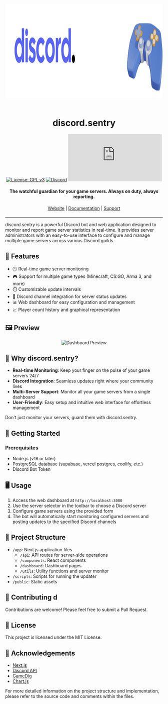 <div align="center">
  <img src="public/goodlogo.png" alt="discord.sentry Logo" width="1000" height="300" style="margin: 20px 0;">

  # discord.sentry

  [![License: GPL v3](https://img.shields.io/badge/License-GPLv3-blue.svg)](https://www.gnu.org/licenses/gpl-3.0)
  [![Discord](https://img.shields.io/discord/1133120424054628352?color=7289DA&logo=discord&logoColor=white)](https://discord.gg/discordsentry)
  [![GitHub stars](https://img.shields.io/github/stars/discord-sentry/discord.s?style=social)](https://github.com/discord-sentry/discord.s/stargazers)

  <p style="margin: 20px 0;">
    <strong>The watchful guardian for your game servers. Always on duty, always reporting.</strong>
  </p>

  <p style="margin: 20px 0;">
    <a href="https://discordsentry.cc">Website</a> | 
    <a href="https://docs.discordsentry.cc">Documentation</a> | 
    <a href="https://discord.gg/discordsentry">Support</a>
  </p>
</div>

---

discord.sentry is a powerful Discord bot and web application designed to monitor and report game server statistics in real-time. It provides server administrators with an easy-to-use interface to configure and manage multiple game servers across various Discord guilds.

## 🚀 Features

- 🕒 Real-time game server monitoring
- 🎮 Support for multiple game types (Minecraft, CS:GO, Arma 3, and more)
- ⏱️ Customizable update intervals
- 💬 Discord channel integration for server status updates
- 📊 Web dashboard for easy configuration and management
- 📈 Player count history and graphical representation

## 🖼️ Preview

<div align="center">
  <img src="path/to/dashboard-preview.png" alt="Dashboard Preview" width="80%">
</div>


## 🤔 Why discord.sentry?

- **Real-time Monitoring**: Keep your finger on the pulse of your game servers 24/7
- **Discord Integration**: Seamless updates right where your community lives
- **Multi-Server Support**: Monitor all your game servers from a single dashboard
- **User-Friendly**: Easy setup and intuitive web interface for effortless management

Don't just monitor your servers, guard them with discord.sentry.

## 🚀 Getting Started

### Prerequisites

- Node.js (v18 or later)
- PostgreSQL database (supabase, vercel postgres, coolify, etc.)
- Discord Bot Token


## 🖥️ Usage

1. Access the web dashboard at `http://localhost:3000`
2. Use the server selector in the toolbar to choose a Discord server
3. Configure game servers using the provided form
4. The bot will automatically start monitoring configured servers and posting updates to the specified Discord channels

## 📁 Project Structure

- `/app`: Next.js application files
  - `/api`: API routes for server-side operations
  - `/components`: React components
  - `/dashboard`: Dashboard pages
  - `/utils`: Utility functions and server monitor
- `/scripts`: Scripts for running the updater
- `/public`: Static assets

## 🤝 Contributing d

Contributions are welcome! Please feel free to submit a Pull Request.

## 📄 License

This project is licensed under the MIT License.

## 🙏 Acknowledgements

- [Next.js](https://nextjs.org/)
- [Discord API](https://discord.com/developers/docs/intro)
- [GameDig](https://github.com/gamedig/node-gamedig)
- [Chart.js](https://www.chartjs.org/)

For more detailed information on the project structure and implementation, please refer to the source code and comments within the files.


